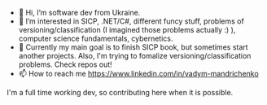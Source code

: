 - 👋 Hi, I’m software dev from Ukraine. 
- 👀 I’m interested in SICP, .NET/C#, different funcy stuff, problems of versioning/classification (I imagined those problems actually :) ), computer science fundamentals, cybernetics.
- 🌱 Currently my main goal is to finish SICP book, but sometimes start another projects. Also, I'm trying to fomalize versioning/classification problems. Check repos out!
- 📫 How to reach me https://www.linkedin.com/in/vadym-mandrichenko

I'm a full time working dev, so contributing here when it is possible.

<!---
VadymMan/VadymMan is a ✨ special ✨ repository because its `README.md` (this file) appears on your GitHub profile.
You can click the Preview link to take a look at your changes.
--->
